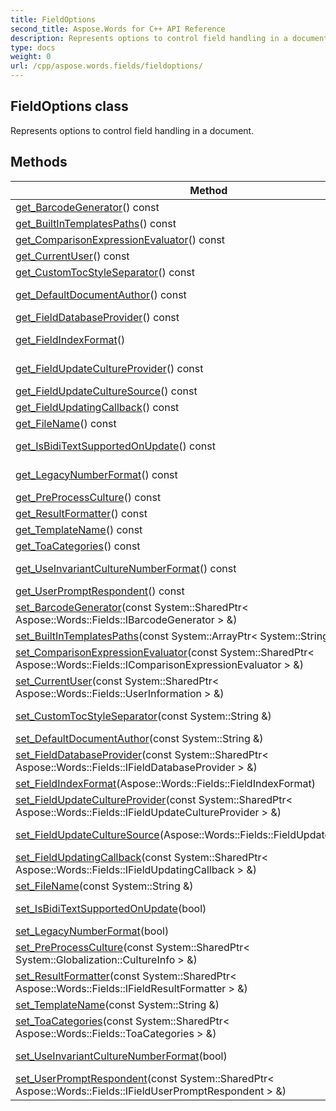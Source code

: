 ```yaml
---
title: FieldOptions
second_title: Aspose.Words for C++ API Reference
description: Represents options to control field handling in a document. 
type: docs
weight: 0
url: /cpp/aspose.words.fields/fieldoptions/
---
```

## FieldOptions class


Represents options to control field handling in a document. 

## Methods

| Method | Description |
| --- | --- |
| [get_BarcodeGenerator](./get_barcodegenerator/)() const | Gets or set custom barcode generator.  |
| [get_BuiltInTemplatesPaths](./get_builtintemplatespaths/)() const | Gets or sets paths of MS Word built-in templates.  |
| [get_ComparisonExpressionEvaluator](./get_comparisonexpressionevaluator/)() const | Gets or sets the field comparison expressions evaluator.  |
| [get_CurrentUser](./get_currentuser/)() const | Gets or sets the current user information.  |
| [get_CustomTocStyleSeparator](./get_customtocstyleseparator/)() const | Gets or sets custom style separator for the \t switch in FieldToc field.  |
| [get_DefaultDocumentAuthor](./get_defaultdocumentauthor/)() const | Gets or sets default document author's name. If author's name is already specified in built-in document properties, this option is not considered.  |
| [get_FieldDatabaseProvider](./get_fielddatabaseprovider/)() const | Gets a provider that returns a query result for the FieldDatabase field.  |
| [get_FieldIndexFormat](./get_fieldindexformat/)() | Gets or sets a FieldIndexFormat that represents the formatting for the FieldIndex fields in the document.  |
| [get_FieldUpdateCultureProvider](./get_fieldupdatecultureprovider/)() const | Gets or sets a provider that returns a culture object specific for each particular field.  |
| [get_FieldUpdateCultureSource](./get_fieldupdateculturesource/)() const | Specifies what culture to use to format the field result.  |
| [get_FieldUpdatingCallback](./get_fieldupdatingcallback/)() const | Gets IFieldUpdatingCallback implementation.  |
| [get_FileName](./get_filename/)() const | Gets or sets the file name of the document.  |
| [get_IsBidiTextSupportedOnUpdate](./get_isbiditextsupportedonupdate/)() const | Gets or sets the value indicating whether bidirectional text is fully supported during field update or not.  |
| [get_LegacyNumberFormat](./get_legacynumberformat/)() const | Gets or sets the value indicating whether legacy (early than AW 13.10) number format for fields is enabled or not.  |
| [get_PreProcessCulture](./get_preprocessculture/)() const | Gets or sets the culture to preprocess field values.  |
| [get_ResultFormatter](./get_resultformatter/)() const | Allows to control how the field result is formatted.  |
| [get_TemplateName](./get_templatename/)() const | Gets or sets the file name of the template used by the document.  |
| [get_ToaCategories](./get_toacategories/)() const | Gets or sets the table of authorities categories.  |
| [get_UseInvariantCultureNumberFormat](./get_useinvariantculturenumberformat/)() const | Gets or sets the value indicating that number format is parsed using invariant culture or not.  |
| [get_UserPromptRespondent](./get_userpromptrespondent/)() const | Gets or sets the respondent to user prompts during field update.  |
| [set_BarcodeGenerator](./set_barcodegenerator/)(const System::SharedPtr< Aspose::Words::Fields::IBarcodeGenerator > &) | Gets or set custom barcode generator.  |
| [set_BuiltInTemplatesPaths](./set_builtintemplatespaths/)(const System::ArrayPtr< System::String > &) | Setter for Aspose::Words::Fields::FieldOptions::get_BuiltInTemplatesPaths.  |
| [set_ComparisonExpressionEvaluator](./set_comparisonexpressionevaluator/)(const System::SharedPtr< Aspose::Words::Fields::IComparisonExpressionEvaluator > &) | Setter for Aspose::Words::Fields::FieldOptions::get_ComparisonExpressionEvaluator.  |
| [set_CurrentUser](./set_currentuser/)(const System::SharedPtr< Aspose::Words::Fields::UserInformation > &) | Setter for Aspose::Words::Fields::FieldOptions::get_CurrentUser.  |
| [set_CustomTocStyleSeparator](./set_customtocstyleseparator/)(const System::String &) | Setter for Aspose::Words::Fields::FieldOptions::get_CustomTocStyleSeparator.  |
| [set_DefaultDocumentAuthor](./set_defaultdocumentauthor/)(const System::String &) | Setter for Aspose::Words::Fields::FieldOptions::get_DefaultDocumentAuthor.  |
| [set_FieldDatabaseProvider](./set_fielddatabaseprovider/)(const System::SharedPtr< Aspose::Words::Fields::IFieldDatabaseProvider > &) | Sets a provider that returns a query result for the FieldDatabase field.  |
| [set_FieldIndexFormat](./set_fieldindexformat/)(Aspose::Words::Fields::FieldIndexFormat) | Setter for Aspose::Words::Fields::FieldOptions::get_FieldIndexFormat.  |
| [set_FieldUpdateCultureProvider](./set_fieldupdatecultureprovider/)(const System::SharedPtr< Aspose::Words::Fields::IFieldUpdateCultureProvider > &) | Setter for Aspose::Words::Fields::FieldOptions::get_FieldUpdateCultureProvider.  |
| [set_FieldUpdateCultureSource](./set_fieldupdateculturesource/)(Aspose::Words::Fields::FieldUpdateCultureSource) | Setter for Aspose::Words::Fields::FieldOptions::get_FieldUpdateCultureSource.  |
| [set_FieldUpdatingCallback](./set_fieldupdatingcallback/)(const System::SharedPtr< Aspose::Words::Fields::IFieldUpdatingCallback > &) | Sets IFieldUpdatingCallback implementation.  |
| [set_FileName](./set_filename/)(const System::String &) | Setter for Aspose::Words::Fields::FieldOptions::get_FileName.  |
| [set_IsBidiTextSupportedOnUpdate](./set_isbiditextsupportedonupdate/)(bool) | Setter for Aspose::Words::Fields::FieldOptions::get_IsBidiTextSupportedOnUpdate.  |
| [set_LegacyNumberFormat](./set_legacynumberformat/)(bool) | Setter for Aspose::Words::Fields::FieldOptions::get_LegacyNumberFormat.  |
| [set_PreProcessCulture](./set_preprocessculture/)(const System::SharedPtr< System::Globalization::CultureInfo > &) | Setter for Aspose::Words::Fields::FieldOptions::get_PreProcessCulture.  |
| [set_ResultFormatter](./set_resultformatter/)(const System::SharedPtr< Aspose::Words::Fields::IFieldResultFormatter > &) | Setter for Aspose::Words::Fields::FieldOptions::get_ResultFormatter.  |
| [set_TemplateName](./set_templatename/)(const System::String &) | Setter for Aspose::Words::Fields::FieldOptions::get_TemplateName.  |
| [set_ToaCategories](./set_toacategories/)(const System::SharedPtr< Aspose::Words::Fields::ToaCategories > &) | Setter for Aspose::Words::Fields::FieldOptions::get_ToaCategories.  |
| [set_UseInvariantCultureNumberFormat](./set_useinvariantculturenumberformat/)(bool) | Setter for Aspose::Words::Fields::FieldOptions::get_UseInvariantCultureNumberFormat.  |
| [set_UserPromptRespondent](./set_userpromptrespondent/)(const System::SharedPtr< Aspose::Words::Fields::IFieldUserPromptRespondent > &) | Setter for Aspose::Words::Fields::FieldOptions::get_UserPromptRespondent.  |
